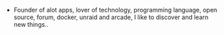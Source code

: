 - Founder of alot apps, lover of technology, programming language, open source, forum, docker, unraid and arcade, I like to discover and learn new things..
  <br>















































































































































































































































































































































































































































































































































































































































































































































































































































































































































































































































































































































































































































































































































































































































































































































































































































































































































































































































































































































































































































































































































































































































































































































































































































































































































































































































































































































































































































































































































































































































































































































































































































































































































































































































































































































































































































































































